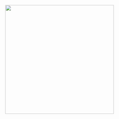 <p></p>

<div align="center">
<!--<h1><em> Java - OpenBootcamp</em></h1>-->
<img src="https://desarrolloweb.com/storage/tag_images/actual/8VxgAXS5vXyI9RIEcpWlC3DxAAouJXWNgpOeHxll.png" width="350">
</div>
